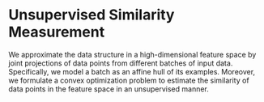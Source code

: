 # Unsupervised Similarity Measurement

We approximate the data structure in a high-dimensional feature space by joint projections of data points from different batches of input data.
Specifically, we model a batch as an affine hull of its examples. Moreover, we formulate a convex optimization problem to estimate the similarity of data points in the feature space in an unsupervised manner.
